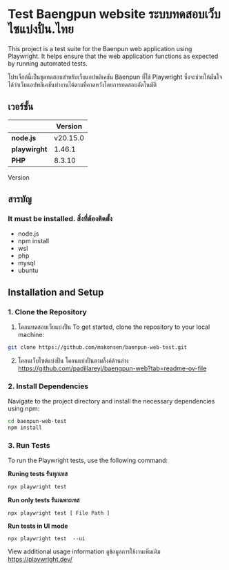 
# Test Baengpun website ระบบทดสอบเว็บไซแบ่งปั๋น.ไทย
This project is a test suite for the Baenpun web application using Playwright. It helps ensure that the web application functions as expected by running automated tests.

โปรเจ็กต์นี้เป็นชุดทดสอบสำหรับเว็บแอปพลิเคชัน Baenpun ที่ใช้ Playwright ซึ่งจะช่วยให้มั่นใจได้ว่าเว็บแอปพลิเคชันทำงานได้ตามที่คาดหวังโดยการทดสอบอัตโนมัติ

## เวอร์ชั้น
|  | Version  |
|--|--|
|**node.js**| v20.15.0 |
|**playwirght**|1.46.1|
|**PHP**| 8.3.10|
 
  Version 

## สารบัญ
### It must be installed. สิ่งที่ต้องติดตั้ง
- node.js
- npm install
- wsl
- php
- mysql
- ubuntu

## Installation and Setup

### 1. Clone the Repository

 1. โคลนทดสอบเว็บแบ่งปั๋น
To get started, clone the repository to your local machine:
```bash
git clone https://github.com/makonsen/baenpun-web-test.git
```

 2. โคลนเว็บไซต์แบ่งปั๋น
โคลนแบ่งปั๋นตามลิ้งค์ด้านล่าง
https://github.com/padillareyj/baengpun-web?tab=readme-ov-file

### 2. Install Dependencies
Navigate to the project directory and install the necessary dependencies using npm:
```bash
cd baenpun-web-test
npm install
```

### 3. Run Tests
To run the Playwright tests, use the following command:

**Runing tests รันทุกเทส**
```bash
npx playwright test 
```
**Run only tests รันเฉพาะเทส**

    npx playwright test [ File Path ]
    
  **Run tests in UI mode**

    npx playwright test  --ui

View additional usage information ดูข้อมูลการใช้งานเพิ่มเติม
https://playwright.dev/
